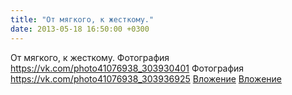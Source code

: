 ```yaml
---
title: "От мягкого, к жесткому."
date: 2013-05-18 16:50:00 +0300
---
```


От мягкого, к жесткому.
Фотография
<a class="vk-attach" href="https://vk.com/photo41076938_303930401">https://vk.com/photo41076938_303930401</a>
Фотография
<a class="vk-attach" href="https://vk.com/photo41076938_303936925">https://vk.com/photo41076938_303936925</a>
<a class="vk-attach" href="https://vk.com/photo41076938_303930401">Вложение</a>
<a class="vk-attach" href="https://vk.com/photo41076938_303936925">Вложение</a>
